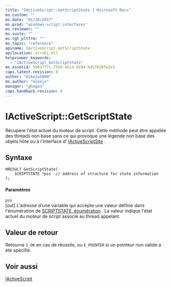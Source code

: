 ```yaml
---
title: "IActiveScript::GetScriptState | Microsoft Docs"
ms.custom: ""
ms.date: "01/18/2017"
ms.prod: "windows-script-interfaces"
ms.reviewer: ""
ms.suite: ""
ms.tgt_pltfrm: ""
ms.topic: "reference"
apiname: IActiveScript.GetScriptState
apilocation: scrobj.dll
helpviewer_keywords: 
  - "IActiveScript_GetScriptState"
ms.assetid: 59837f7c-755d-45c4-8194-bd57638fe2e1
caps.latest.revision: 8
author: "mikejo5000"
ms.author: "mikejo"
manager: "ghogen"
caps.handback.revision: 8
---
```

# IActiveScript::GetScriptState
Récupère l'état actuel du moteur de script.  Cette méthode peut être appelée des threads non base sans ce qui provoque une légende non base des objets hôte ou à l'interface d' [IActiveScriptSite](../../winscript/reference/iactivescriptsite.md) .  
  
## Syntaxe  
  
```  
HRESULT GetScriptState(  
    SCRIPTSTATE *pss  // address of structure for state information  
);  
```  
  
#### Paramètres  
 `pss`  
 \[out\]  L'adresse d'une variable qui accepte une valeur définie dans l'énumération de [SCRIPTSTATE, énumération](../../winscript/reference/scriptstate-enumeration.md) .  La valeur indique l'état actuel du moteur de script associé au thread appelant.  
  
## Valeur de retour  
 Retourne `S_OK` en cas de réussite, ou `E_POINTER` si un pointeur non valide a été spécifié.  
  
## Voir aussi  
 [IActiveScript](../../winscript/reference/iactivescript.md)